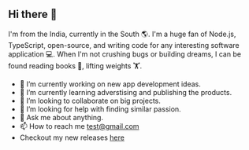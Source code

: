## Hi there 👋
I'm from the India, currently in the South 🌎. I'm a huge fan of Node.js, TypeScript, open-source, and writing code for any interesting software application 💻. When I'm not crushing bugs or building dreams, I can be found reading books 📖, lifting weights 🏋️.

- 🔭 I’m currently working on new app development ideas.
- 🌱 I’m currently learning adverstising and publishing the products.
- 👯 I’m looking to collaborate on big projects.
- 🤔 I’m looking for help with finding similar passion.
- 💬 Ask me about anything.
- 📫 How to reach me test@gmail.com
- Checkout my new releases [here](https://scan8.netlify.app)

<!--
**kumar04988/kumar04988** is a ✨ _special_ ✨ repository because its `README.md` (this file) appears on your GitHub profile.

Here are some ideas to get you started:

- 🔭 I’m currently working on ...
- 🌱 I’m currently learning ...
- 👯 I’m looking to collaborate on ...
- 🤔 I’m looking for help with ...
- 💬 Ask me about ...
- 📫 How to reach me: ...
- 😄 Pronouns: ...
- ⚡ Fun fact: ...
-->
